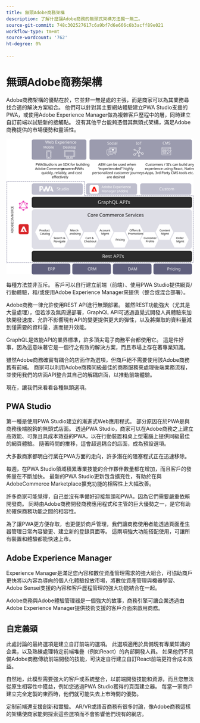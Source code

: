 ```yaml
---
title: 無頭Adobe商務架構
description: 了解什麼讓Adobe商務的無頭式架構方法獨一無二。
source-git-commit: 748c302527617c6a9bf7d6e666c6b3acff89e021
workflow-type: tm+mt
source-wordcount: '762'
ht-degree: 0%

---
```



# 無頭Adobe商務架構

Adobe商務架構的優點在於，它並非一無是處的主張，而是商家可以為其業務尋找合適的解決方案組合。 他們可以針對其主要網站體驗建立PWA Studio支援的PWA，或使用Adobe Experience Manager做為複雜客戶歷程中的層，同時建立自訂前端以試驗新的接觸點。 沒有其他平台能夠憑借其無頭式架構，滿足Adobe商務提供的市場優勢和靈活性。

![顯示無頭Adobe商務店面架構的圖表](../../../assets/playbooks/headless-storefront-architecture.svg)

每種方法並非互斥。 客戶可以自行建立前端（前端）、使用PWA Studio提供網頁/行動體驗，和/或使用Adobe Experience Manager來提供（整合或混合部署）。

Adobe商務一律允許使用REST API進行無頭部署。 雖然REST功能強大（尤其是大量處理），但若涉及無周邊部署，GraphQL API可透過直覺式開發人員體驗來加快開發速度、允許不影響現有API的變更提供更大的彈性，以及將擷取的資料量減到僅需要的資料量，進而提升效能。

GraphQL是效能API的業界標準，許多頂尖電子商務平台都使用它。 這是件好事，因為這意味著它是一個行之有效的解決方案，而且市場上存在著專業知識。

雖然Adobe商務確實有耦合的店面作為選項，但商戶絕不需要使用該Adobe商務舊有前端。 商家可以利用Adobe商務同級最佳的商務服務來處理後端業務流程，並使用我們的店面API整合其自己的解耦店面，以推動前端體驗。

現在，讓我們來看看各種無頭選項。

## PWA Studio

第一種是使用PWA Studio建立的漸進式Web應用程式。 部分原因在於PWA是與商務後端脫鈎的無頭式店面。 透過PWA Studio，商家可以在Adobe商務之上建立高效能、可靠且具成本效益的PWA，以在行動裝置和桌上型電腦上提供同級最佳的網頁體驗。 隨著時間的推移，這會超過耦合的店面，成為預設選項。

大多數商家都明白行業在PWA方面的走向，許多潛在的阻塞程式正在迅速移除。

每週，在PWA Studio領域積累專業技能的合作夥伴數量都在增加，而且客戶的發佈量在不斷加快。 最新的PWA Studio更新包含擴充性，有助於在與AdobeCommerce Marketplace擴充功能的相容性上大幅改善。

許多商家可能覺得，自己並沒有準備好迎接無頭和PWA，因為它們需要嚴重依賴開發商。 同時由Adobe商務開發商務應用程式和主管的巨大優勢之一，是它有助於確保商務功能之間的相容性。

為了讓PWA更方便存取，也更便於商戶管理，我們讓商務使用者能透過頁面產生器管理日常內容變更、建立新的登錄頁面等。 這兩項強大功能搭配使用，可讓所有裝置和體驗都能快速上市。

## Adobe Experience Manager

Experience Manager是滿足您內容和數位資產管理需求的強大組合，可協助商戶更快將以內容為導向的個人化體驗投放市場，將數位資產管理與機器學習、Adobe Sensei支援的內容和客戶歷程管理的強大功能結合在一起。

Adobe商務與Adobe體驗管理器是一個強大的故事，商務引擎可讓企業透過由Adobe Experience Manager提供技術支援的客戶介面來啟用商務。

## 自定義頭

此處討論的最終選項是建立自訂前端的選項。 此選項適用於具備現有專業知識的企業，以及熟練處理特定前端堆疊（例如React）的內部開發人員。 如果他們不具備Adobe商務傳統前端開發的技能，可決定自行建立自訂React前端更符合成本效益。

自然地，此模型需要強大的客戶或系統整合，以前端開發技能和資源，而且您無法從原生相容性中獲益，例如您透過PWA Studio獲得的頁面建立器。 每當一家商戶建立完全定製的東西時，他們就可能失去上市時間的優勢。

定制前端還支援創新和實驗。 AR/VR或語音商務有很多討論，像Adobe商務這樣的架構使商家能夠探索這些選項而不會影響他們現有的網店。
